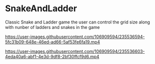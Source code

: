 # SnakeAndLadder
Classic Snake and Ladder game the user can control the grid size along with nunber of ladders and snakes in the game


https://user-images.githubusercontent.com/106909594/235536594-5fc31b09-648e-46ed-ad66-5af53fe6fa19.mp4



https://user-images.githubusercontent.com/106909594/235536603-4eda40a6-abf1-4e3d-9df8-2bf30ffcf9d6.mp4

